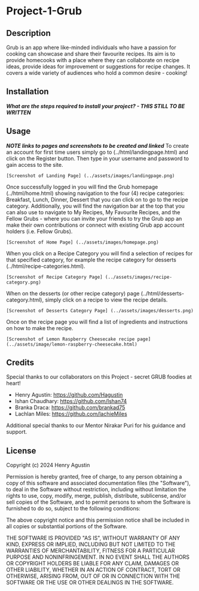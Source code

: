 # Project-1-Grub

## Description
Grub is an app where like-minded individuals who have a passion for cooking can showcase and share their favourite recipes. Its aim is to provide homecooks with a place where they can collaborate on recipe ideas, provide ideas for improvement or suggestions for recipe changes. It covers a wide variety of audiences who hold a common desire - cooking!

## Installation
***What are the steps required to install your project? - THIS STILL TO BE WRITTEN***

## Usage
***NOTE links to pages and screenshots to be created and linked***
To create an account for first time users simply go to (../html/landingpage.html) and click on the Register button. Then type in your username and password to gain access to the site.

    [Screenshot of Landing Page] (../assets/images/landingpage.png)

Once successfully logged in you will find the Grub homepage (../html/home.html) showing navigation to the four (4) recipe categories: Breakfast, Lunch, Dinner, Dessert that you can click on to go to the recipe category. Additionally, you will find the navigation bar at the top that you can also use to navigate to My Recipes, My Favourite Recipes, and the Fellow Grubs - where you can invite your friends to try the Grub app an make their own contributions or connect with existing Grub app account holders (i.e. Fellow Grubs).

    [Screenshot of Home Page] (../assets/images/homepage.png)

When you click on a Recipe Category you will find a selection of recipes for that specified category, for example the recipe category for desserts (../html/recipe-categories.html). 

    [Screenshot of Recipe Category Page] (../assets/images/recipe-category.png)

When on the desserts (or other recipe category) page (../html/desserts-category.html), simply click on a recipe to view the recipe details.

    [Screenshot of Desserts Category Page] (../assets/images/desserts.png)

Once on the recipe page you will find a list of ingredients and instructions on how to make the recipe.

    [Screenshot of Lemon Raspberry Cheesecake recipe page] (../assets/image/lemon-raspberry-cheesecake.html)

## Credits
Special thanks to our collaborators on this Project - secret GRUB foodies at heart!
- Henry Agustin: https://github.com/Hagustin
- Ishan Chaudhary: https://github.com/Ishan74
- Branka Draca: https://github.com/brankad75
- Lachlan Miles: https://github.com/lachieMiles

Additional special thanks to our Mentor Nirakar Puri for his guidance and support.

## License
Copyright (c) 2024 Henry Agustin

Permission is hereby granted, free of charge, to any person obtaining a copy of this software and associated documentation files (the "Software"), to deal in the Software without restriction, including without limitation the rights to use, copy, modify, merge, publish, distribute, sublicense, and/or sell copies of the Software, and to permit persons to whom the Software is furnished to do so, subject to the following conditions:

The above copyright notice and this permission notice shall be included in all copies or substantial portions of the Software.

THE SOFTWARE IS PROVIDED "AS IS", WITHOUT WARRANTY OF ANY KIND, EXPRESS OR IMPLIED, INCLUDING BUT NOT LIMITED TO THE WARRANTIES OF MERCHANTABILITY, FITNESS FOR A PARTICULAR PURPOSE AND NONINFRINGEMENT. IN NO EVENT SHALL THE AUTHORS OR COPYRIGHT HOLDERS BE LIABLE FOR ANY CLAIM, DAMAGES OR OTHER LIABILITY, WHETHER IN AN ACTION OF CONTRACT, TORT OR OTHERWISE, ARISING FROM,
OUT OF OR IN CONNECTION WITH THE SOFTWARE OR THE USE OR OTHER DEALINGS IN THE SOFTWARE.